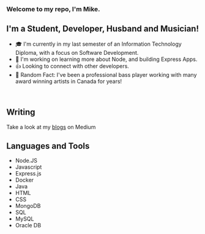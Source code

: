 ### Welcome to my repo, I'm Mike.

## I'm a Student, Developer, Husband and Musician!
- 🎓  I'm currently in my last semester of an Information Technology Diploma, with a focus on Software Development.
- 💽  I'm working on learning more about Node, and building Express Apps.
- 👍  Looking to connect with other developers.
- 🎸  Random Fact: I've been a professional bass player working with many award winning artists in Canada for years!
<br />

## Writing
Take a look at my [blogs] on Medium
## Languages and Tools

- Node.JS
- Javascript
- Express.js
- Docker
- Java
- HTML
- CSS
- MongoDB
- SQL
- MySQL
- Oracle DB

[blogs]: https://medium.com/@mikecann
